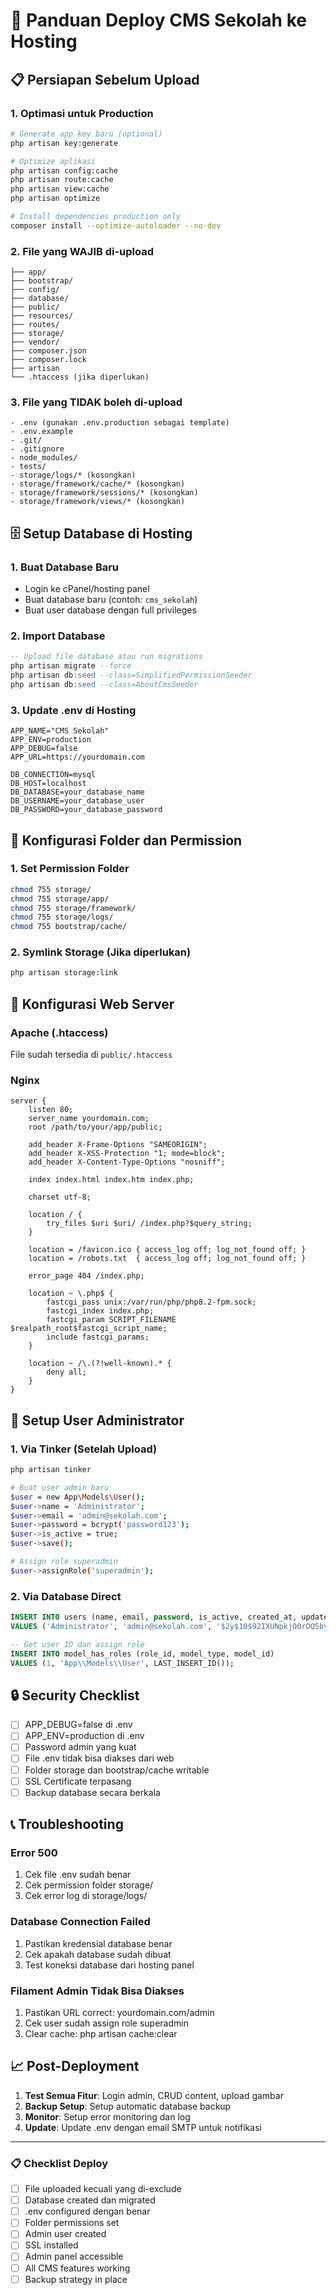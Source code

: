 # 🚀 Panduan Deploy CMS Sekolah ke Hosting

## 📋 Persiapan Sebelum Upload

### 1. Optimasi untuk Production
```bash
# Generate app key baru (optional)
php artisan key:generate

# Optimize aplikasi
php artisan config:cache
php artisan route:cache
php artisan view:cache
php artisan optimize

# Install dependencies production only
composer install --optimize-autoloader --no-dev
```

### 2. File yang WAJIB di-upload
```
├── app/
├── bootstrap/
├── config/
├── database/
├── public/
├── resources/
├── routes/
├── storage/
├── vendor/
├── composer.json
├── composer.lock
├── artisan
└── .htaccess (jika diperlukan)
```

### 3. File yang TIDAK boleh di-upload
```
- .env (gunakan .env.production sebagai template)
- .env.example
- .git/
- .gitignore
- node_modules/
- tests/
- storage/logs/* (kosongkan)
- storage/framework/cache/* (kosongkan)
- storage/framework/sessions/* (kosongkan)
- storage/framework/views/* (kosongkan)
```

## 🗄️ Setup Database di Hosting

### 1. Buat Database Baru
- Login ke cPanel/hosting panel
- Buat database baru (contoh: `cms_sekolah`)
- Buat user database dengan full privileges

### 2. Import Database
```sql
-- Upload file database atau run migrations
php artisan migrate --force
php artisan db:seed --class=SimplifiedPermissionSeeder
php artisan db:seed --class=AboutCmsSeeder
```

### 3. Update .env di Hosting
```env
APP_NAME="CMS Sekolah"
APP_ENV=production
APP_DEBUG=false
APP_URL=https://yourdomain.com

DB_CONNECTION=mysql
DB_HOST=localhost
DB_DATABASE=your_database_name
DB_USERNAME=your_database_user
DB_PASSWORD=your_database_password
```

## 📁 Konfigurasi Folder dan Permission

### 1. Set Permission Folder
```bash
chmod 755 storage/
chmod 755 storage/app/
chmod 755 storage/framework/
chmod 755 storage/logs/
chmod 755 bootstrap/cache/
```

### 2. Symlink Storage (Jika diperlukan)
```bash
php artisan storage:link
```

## 🔧 Konfigurasi Web Server

### Apache (.htaccess)
File sudah tersedia di `public/.htaccess`

### Nginx
```nginx
server {
    listen 80;
    server_name yourdomain.com;
    root /path/to/your/app/public;

    add_header X-Frame-Options "SAMEORIGIN";
    add_header X-XSS-Protection "1; mode=block";
    add_header X-Content-Type-Options "nosniff";

    index index.html index.htm index.php;

    charset utf-8;

    location / {
        try_files $uri $uri/ /index.php?$query_string;
    }

    location = /favicon.ico { access_log off; log_not_found off; }
    location = /robots.txt  { access_log off; log_not_found off; }

    error_page 404 /index.php;

    location ~ \.php$ {
        fastcgi_pass unix:/var/run/php/php8.2-fpm.sock;
        fastcgi_index index.php;
        fastcgi_param SCRIPT_FILENAME $realpath_root$fastcgi_script_name;
        include fastcgi_params;
    }

    location ~ /\.(?!well-known).* {
        deny all;
    }
}
```

## 👤 Setup User Administrator

### 1. Via Tinker (Setelah Upload)
```bash
php artisan tinker

# Buat user admin baru
$user = new App\Models\User();
$user->name = 'Administrator';
$user->email = 'admin@sekolah.com';
$user->password = bcrypt('password123');
$user->is_active = true;
$user->save();

# Assign role superadmin
$user->assignRole('superadmin');
```

### 2. Via Database Direct
```sql
INSERT INTO users (name, email, password, is_active, created_at, updated_at) 
VALUES ('Administrator', 'admin@sekolah.com', '$2y$10$92IXUNpkjO0rOQ5byMi.Ye4oKoEa3Ro9llC/.og/at2.uheWG/igi', 1, NOW(), NOW());

-- Get user ID dan assign role
INSERT INTO model_has_roles (role_id, model_type, model_id) 
VALUES (1, 'App\\Models\\User', LAST_INSERT_ID());
```

## 🔒 Security Checklist

- [ ] APP_DEBUG=false di .env
- [ ] APP_ENV=production di .env
- [ ] Password admin yang kuat
- [ ] File .env tidak bisa diakses dari web
- [ ] Folder storage dan bootstrap/cache writable
- [ ] SSL Certificate terpasang
- [ ] Backup database secara berkala

## 📞 Troubleshooting

### Error 500
1. Cek file .env sudah benar
2. Cek permission folder storage/
3. Cek error log di storage/logs/

### Database Connection Failed
1. Pastikan kredensial database benar
2. Cek apakah database sudah dibuat
3. Test koneksi database dari hosting panel

### Filament Admin Tidak Bisa Diakses
1. Pastikan URL correct: yourdomain.com/admin
2. Cek user sudah assign role superadmin
3. Clear cache: php artisan cache:clear

## 📈 Post-Deployment

1. **Test Semua Fitur**: Login admin, CRUD content, upload gambar
2. **Backup Setup**: Setup automatic database backup
3. **Monitor**: Setup error monitoring dan log
4. **Update**: Update .env dengan email SMTP untuk notifikasi

---

### 📋 Checklist Deploy

- [ ] File uploaded kecuali yang di-exclude
- [ ] Database created dan migrated
- [ ] .env configured dengan benar
- [ ] Folder permissions set
- [ ] Admin user created
- [ ] SSL installed
- [ ] Admin panel accessible
- [ ] All CMS features working
- [ ] Backup strategy in place
